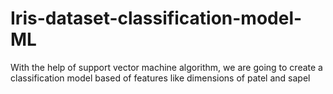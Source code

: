 # Iris-dataset-classification-model-ML
With the help of support vector machine algorithm, we are going to create a classification model based of features like dimensions of patel and sapel
